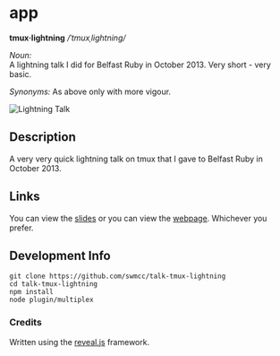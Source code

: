 # app

**tmux·lightning**  */ˈtmuxˌlightning/*

*Noun:*  
A lightning talk I did for Belfast Ruby in October 2013. Very short - very basic.

*Synonyms:*	
As above only with more vigour. 

![Lightning Talk](http://f.cl.ly/items/220x000c1F423x1R0U01/Neal-Stephenson.png "Lighning Talk")

## Description

A very very quick lightning talk on tmux that I gave to Belfast Ruby in October 2013. 


## Links

You can view the [slides](https://speakerdeck.com/swmcc/tmux-lightning-talk-at-belfastruby) or you can view the [webpage](http://tmux-lightning.talks.swm.cc/). Whichever you prefer.

## Development Info

```
git clone https://github.com/swmcc/talk-tmux-lightning 
cd talk-tmux-lightning 
npm install
node plugin/multiplex
```
### Credits

Written using the [reveal.js](https://github.com/hakimel/reveal.js/) framework.
